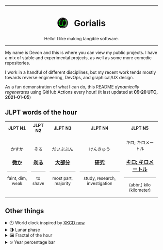***

<h1 align="center">
<sub>
    <img src="readme/resources/avatar.png" height="36">
</sub>
&nbsp;
Gorialis
</h1>
<p align="center">
Hello! I like making tangible software.
</p>

***

My name is Devon and this is where you can view my public projects. I have a mix of stable and experimental projects, as well as some more comedic repositories.

I work in a handful of different disciplines, but my recent work tends mostly towards reverse engineering, DevOps, and graphical/UX design.

As a fun demonstration of what I can do, this README *dynamically regenerates* using GitHub Actions every hour! (it last updated at **09:20 UTC, 2021-01-05**)

<h2>JLPT words of the hour</h2>
<table>
    <tr>
        <th>JLPT N1</th>
        <th>JLPT N2</th>
        <th>JLPT N3</th>
        <th>JLPT N4</th>
        <th>JLPT N5</th>
    </tr>
    <tr>
        <td>
            <p align="center">かすか</p>
            <h3 align="center"><b><a href="https://jisho.org/search/%E5%BE%AE%E3%81%8B">微か</a></b></h3>
            <hr>
            <p align="center">faint,<wbr> dim,<wbr> weak</p>
        </td>
        <td>
            <p align="center">そる</p>
            <h3 align="center"><b><a href="https://jisho.org/search/%E5%89%83%E3%82%8B">剃る</a></b></h3>
            <hr>
            <p align="center">to shave</p>
        </td>
        <td>
            <p align="center">だいぶぶん</p>
            <h3 align="center"><b><a href="https://jisho.org/search/%E5%A4%A7%E9%83%A8%E5%88%86">大部分</a></b></h3>
            <hr>
            <p align="center">most part,<wbr> majority</p>
        </td>
        <td>
            <p align="center">けんきゅう</p>
            <h3 align="center"><b><a href="https://jisho.org/search/%E7%A0%94%E7%A9%B6">研究</a></b></h3>
            <hr>
            <p align="center">study,<wbr> research,<wbr> investigation</p>
        </td>
        <td>
            <p align="center">キロ; キロメートル</p>
            <h3 align="center"><b><a href="https://jisho.org/search/%E3%82%AD%E3%83%AD%3B%20%E3%82%AD%E3%83%AD%E3%83%A1%E3%83%BC%E3%83%88%E3%83%AB">キロ; キロメートル</a></b></h3>
            <hr>
            <p align="center">(abbr.) kilo (kilometer)</p>
        </td>
    </tr>
</table>

<h2>Other things</h2>
<details>
<summary>🕘  World clock inspired by <a href="https://xkcd.com/now">XKCD now</a></summary>

> <img src="generated/now.png" width="512">

</details>
<details>
<summary>🌗 Lunar phase</summary>

The moon is approximately 75.56% through its phase (Last Quarter).

</details>
<details>
<summary>&#x1f5bc; Fractal of the hour</summary>

> <img src="generated/fractal.png" width="512">

</details>
<details>
<summary>&#x23f2; Year percentage bar</summary>
<pre><code>2021 [▁▁▁▁▁▁▁▁▁▁▁▁▁▁▁▁▁▁▁▁] 1.20%</code></pre>
</details>
